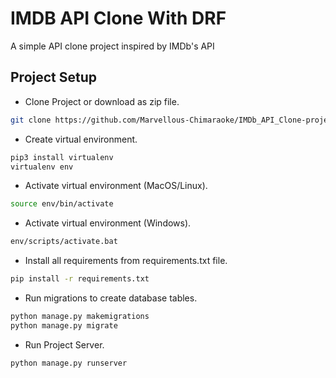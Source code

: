 # IMDB API Clone With DRF
A simple API clone project inspired by IMDb's API

## Project Setup
 - Clone Project or download as zip file.
 ```bash
 git clone https://github.com/Marvellous-Chimaraoke/IMDb_API_Clone-project.git
 ```
 - Create virtual environment.
 ```bash
 pip3 install virtualenv
 virtualenv env
 ```
- Activate virtual environment (MacOS/Linux).
```bash
source env/bin/activate
``` 
- Activate virtual environment (Windows).
```bash
env/scripts/activate.bat
```   
 - Install all requirements from requirements.txt file.
 ```bash
 pip install -r requirements.txt
 ```
 - Run migrations to create database tables.
 ```bash
 python manage.py makemigrations
 python manage.py migrate
 ```
 - Run Project Server.
 ```bash
 python manage.py runserver
 ```
